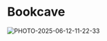 # Bookcave
 
![PHOTO-2025-06-12-11-22-33](https://github.com/user-attachments/assets/14734757-e5b7-4670-b105-0dd6959919e3)
